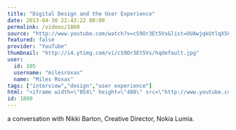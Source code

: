 ```yaml
---
title: "Digital Design and the User Experience"
date: 2013-04-30 22:43:22 00:00
permalink: /videos/1860
source: "http://www.youtube.com/watch?v=cS9Or3Et5Vs&list=UUAwjqkUtlqX5C6_scGRiclg&index=9"
featured: false
provider: "YouTube"
thumbnail: "http://i4.ytimg.com/vi/cS9Or3Et5Vs/hqdefault.jpg"
user:
  id: 105
  username: "milesroxas"
  name: "Miles Roxas"
tags: ["interview","design","user experience"]
html: "<iframe width=\"854\" height=\"480\" src=\"http://www.youtube.com/embed/cS9Or3Et5Vs?wmode=transparent&feature=oembed\" frameborder=\"0\" allowfullscreen></iframe>"
id: 1860
---
```


a conversation with Nikki Barton, Creative Director, Nokia Lumia.